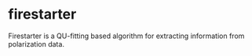 # firestarter
Firestarter is a QU-fitting based algorithm for extracting information from polarization data.
